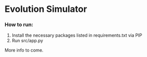 # Evolution Simulator
### How to run:
1. Install the necessary packages listed in requirements.txt via PIP
2. Run src/app.py

More info to come.
